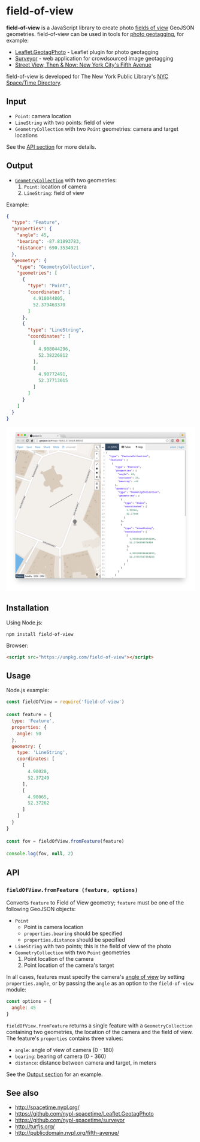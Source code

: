 # field-of-view

__field-of-view__ is a JavaScript library to create photo [fields of view](https://en.wikipedia.org/wiki/Field_of_view) GeoJSON geometries. field-of-view can be used in tools for [photo geotagging](https://en.wikipedia.org/wiki/Geotagging), for example:

- [Leaflet.GeotagPhoto](https://github.com/nypl-spacetime/Leaflet.GeotagPhoto) - Leaflet plugin for photo geotagging
- [Surveyor](https://github.com/nypl-spacetime/surveyor) - web application for crowdsourced image geotagging
- [Street View, Then & Now: New York City's Fifth Avenue](http://publicdomain.nypl.org/fifth-avenue/)


field-of-view is developed for The New York Public Library's [NYC Space/Time Directory](http://spacetime.nypl.org/).

## Input

- `Point`: camera location
- `LineString` with two points: field of view
- `GeometryCollection` with two `Point` geometries: camera and target locations

See the [API section](#api) for more details.

## Output

- [`GeometryCollection`](http://geojson.org/geojson-spec.html#geometry-collection) with two geometries:
  1. `Point`: location of camera
  2. `LineString`: field of view

Example:

```json
{
  "type": "Feature",
  "properties": {
    "angle": 45,
    "bearing": -87.81893783,
    "distance": 690.3534921
  },
  "geometry": {
    "type": "GeometryCollection",
    "geometries": [
      {
        "type": "Point",
        "coordinates": [
          4.918044805,
          52.379463370
        ]
      },
      {
        "type": "LineString",
        "coordinates": [
          [
            4.908044296,
            52.38226812
          ],
          [
            4.90772491,
            52.37713015
          ]
        ]
      }
    ]
  }
}
```

![](field-of-view.png)


## Installation

Using Node.js:

    npm install field-of-view

Browser:

```html
<script src="https://unpkg.com/field-of-view"></script>
```

## Usage

Node.js example:

```js
const fieldOfView = require('field-of-view')

const feature = {
  type: 'Feature',
  properties: {
    angle: 50
  },
  geometry: {
    type: 'LineString',
    coordinates: [
      [
        4.90028,
        52.37249
      ],
      [
        4.90065,
        52.37262
      ]
    ]
  }
}

const fov = fieldOfView.fromFeature(feature)

console.log(fov, null, 2)
```

## API

### `fieldOfView.fromFeature (feature, options)`

Converts `feature` to Field of View geometry; `feature` must be one of the following GeoJSON objects:

- `Point`
  - Point is camera location
  - `properties.bearing` should be specified
  - `properties.distance` should be specified
- `LineString` with two points; this is the field of view of the photo
- `GeometryCollection` with two `Point` geometries
  1. Point location of the camera
  2. Point location of the camera's target

In all cases, features must specify the camera's [angle of view](https://en.wikipedia.org/wiki/Angle_of_view) by setting `properties.angle`, or by passing the `angle` as an option to the `field-of-view` module:

```js
const options = {
  angle: 45
}
```

`fieldOfView.fromFeature` returns a single feature with a `GeometryCollection` containing two geometries, the location of the camera and the field of view. The feature's `properties` contains three values:

  - `angle`: angle of view of camera (0 - 180)
  - `bearing`: bearing of camera (0 - 360)
  - `distance`: distance between camera and target, in meters

See the [Output section](#output) for an example.

## See also

- http://spacetime.nypl.org/
- https://github.com/nypl-spacetime/Leaflet.GeotagPhoto
- https://github.com/nypl-spacetime/surveyor
- http://turfjs.org/
- http://publicdomain.nypl.org/fifth-avenue/